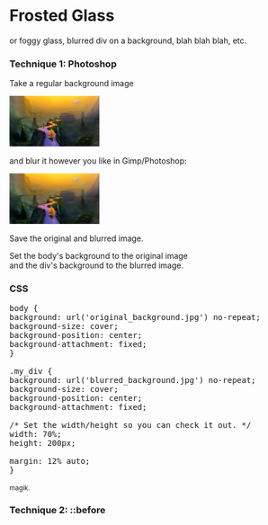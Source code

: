# Frosted Glass
or foggy glass, blurred div on a background, blah blah blah, etc.

### Technique 1: Photoshop
Take a regular background image

<p><img src="back.jpg" width="160px" height="90px;"></p>

<p>and blur it however you like in Gimp/Photoshop:</p>

<p><img src="back-.jpg" width="160px" height="90px;"></p>

<p>Save the original and blurred image.</p>

<p>Set the body's background to the original image<br/>
and the div's background to the blurred image.</p>

<h3>CSS</h3>

<pre>
body {
background: url('original_background.jpg') no-repeat;
background-size: cover;
background-position: center;
background-attachment: fixed;
}

.my_div {
background: url('blurred_background.jpg') no-repeat;
background-size: cover;
background-position: center;
background-attachment: fixed;

/* Set the width/height so you can check it out. */
width: 70%;
height: 200px;

margin: 12% auto;
}
</pre>

<p><small>magik.</small></p>

### Technique 2: ::before
